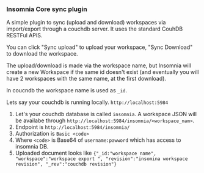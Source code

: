 ### Insomnia Core sync plugin

A simple plugin to sync (upload and download) workspaces via import/export through a couchdb server. It uses the standard CouhDB RESTFul APIS.

You can click "Sync upload" to upload your workspace, "Sync Download" to download the workspace.

The upload/download is made via the workspace name, but Insomnia will create a new Workspace if the same id doesn't exist (and eventually you will have 2 workspaces with the same name, at the first download).

In coucndb the workspace name is used as `_id`.

Lets say your couchdb is running locally. `http://localhost:5984`

1. Let's your couchdb database is called `insomnia`. A workspace JSON will be availabe through `http://localhost:5984/insomnia/<workspace_nam>`.
2. Endpoint is `http://localhost:5984/insomnia/`
3. Authorization is `Basic <code>`
4. Where `<code>` is Base64 of `username:pawword` which has access to 	insomnia DB.
5. Uploaded document looks like `{"_id:"workspace name", "workspace":"workspace export ", "revision":"insomina workspace revision", "_rev":"couchdb revision"}`